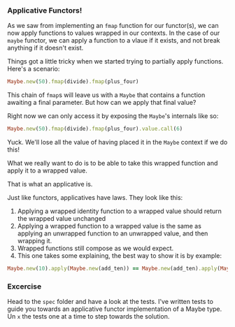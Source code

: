 ### Applicative Functors!

As we saw from implementing an `fmap` function for our functor(s), we can now apply functions to values wrapped in our contexts. In the case of our `maybe` functor, we can apply a function to a vlaue if it exists, and not break anything if it doesn't exist.

Things got a little tricky when we started trying to partially apply functions. Here's a scenario:

```ruby
Maybe.new(50).fmap(divide).fmap(plus_four)
```

This chain of `fmap`s will leave us with a `Maybe` that contains a function awaiting a final parameter. But how can we apply that final value?

Right now we can only access it by exposing the `Maybe`'s internals like so:

```ruby
Maybe.new(50).fmap(divide).fmap(plus_four).value.call(6)
```

Yuck. We'll lose all the value of having placed it in the `Maybe` context if we do this!

What we really want to do is to be able to take this wrapped function and apply it to a wrapped value.

That is what an applicative is.

Just like functors, applicatives have laws. They look like this:

1. Applying a wrapped identity function to a wrapped value should return the wrapped value unchanged
2. Applying a wrapped function to a wrapped value is the same as applying an unwrapped function to an unwrapped value, and then wrapping it.
3. Wrapped functions still compose as we would expect.
4. This one takes some explaining, the best way to show it is by example:

```ruby
Maybe.new(10).apply(Maybe.new(add_ten)) == Maybe.new(add_ten).apply(Maybe.new(->(func){ func.call(10)}))
```

### Excercise

Head to the `spec` folder and have a look at the tests. I've written tests to guide you towards an applicative functor implementation of a Maybe type. Un `x` the tests one at a time to step towards the solution.

